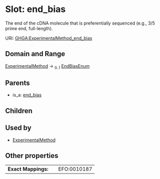 
# Slot: end_bias


The end of the cDNA molecule that is preferentially sequenced (e.g., 3/5 prime end, full-length).

URI: [GHGA:ExperimentalMethod_end_bias](https://w3id.org/GHGA/ExperimentalMethod_end_bias)


## Domain and Range

[ExperimentalMethod](ExperimentalMethod.md) &#8594;  <sub>0..1</sub> [EndBiasEnum](EndBiasEnum.md)

## Parents

 *  is_a: [end_bias](end_bias.md)

## Children


## Used by

 * [ExperimentalMethod](ExperimentalMethod.md)

## Other properties

|  |  |  |
| --- | --- | --- |
| **Exact Mappings:** | | EFO:0010187 |

